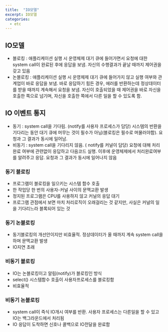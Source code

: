 ```yaml
---
title:  "IO모델"
excerpt: IO모델
categories:
  - etc
---
```


## IO모델
- 블로킹 : 애플리케이션 실행 시 운영체제 대기 큐에 들어가면서 요청에 대한 system call이 완료된 후에 응답을 보냄. 자신의 수행결과가 끝날 때까지 제어권을 갖고 있음
- 논블로킹 : 애플리케이션 실행 시 운영체제 대기 큐에 들어가지 않고 실행 여부와 관계업이 바로 응답을 보냄. 바로 응답하기 힘든 경우, 에러를 반환하는데 정상데이터를 받을 때까지 계속해서 요청을 보냄. 자신이 호출되었을 때 제어권을 바로 자신을 호출한 쪽으로 넘기며, 자신을 호출한 쪽에서 다른 일을 할 수 있도록 함.

## IO 이벤트 통지
- 동기 : system call을 기다림. (notify를 사용자 프로세스가 담당) 시스템의 반환을 기다리는 동안 대기 큐에 머무는 것이 필수가 아님(블로킹은 필수로 머물러야함). 요청과 그 결과가 동시에 일어남. 
- 비동기 : system call을 기다리지 않음. ( notify를 커널이 담당) 요청에 대해 처리완료 여부에 관련없이 응답하고 다음코드 실행. 이후에 운영체제에서 처리완료여부를 알려주고 응답. 요청과 그 결과가 동시에 일어나지 않음

### 동기 블로킹
- 프로그램이 블로킹을 일으키는 시스템 함수 호출
- 한 작업당 한 번의 사용자-커널 사이의 문맥교환 발생
- 정지된 프로그램은 CPU를 사용하지 않고 커널의 응답 대기
- 프로그램 관점에서 보면 마치 처리로직이 오래걸리는 것 같지만, 사실은 커널의 일을 기다리느라 블록되어 있는 것

### 동기 논블로킹
- 동기블로킹의 개선안이지만 비효율적. 정상데이터가 올 때까지 계속 system call을 하며 문맥교환 발생
- IO지연 초래

### 비동기 블로킹
- IO는 논블로킹이고 알림(notify)가 블로킹인 방식
- select() 시스템함수 호출이 사용자프로세스를 블로킹함
- 비효율적

### 비동기 논블로킹
- system call이 즉식 IO개시 여부를 반환. 사용자 프로세스는 다른일을 할 수 있고 IO는 백그라운드에서 처리됨
- IO 응답이 도착하면 신호나 콜백으로 IO전달을 완료함
